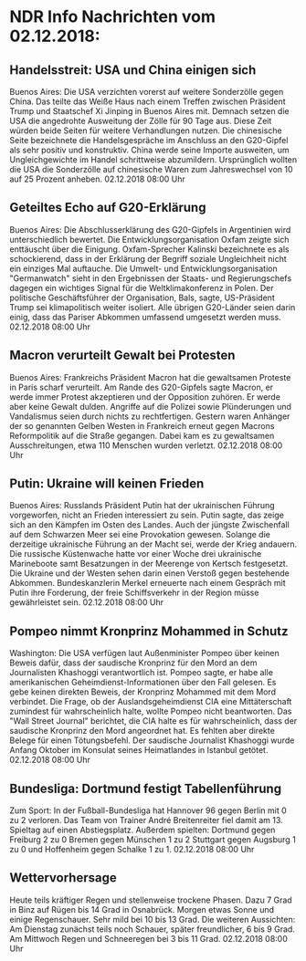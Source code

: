 # NDR Info Nachrichten vom 02.12.2018:


## Handelsstreit: USA und China einigen sich
Buenos Aires:	Die USA verzichten vorerst auf weitere Sonderzölle gegen China. Das teilte das Weiße Haus nach einem Treffen zwischen Präsident Trump und Staatschef Xi Jinping in Buenos Aires mit. Demnach setzen die USA die angedrohte Ausweitung der Zölle für 90 Tage aus. Diese Zeit würden beide Seiten für weitere Verhandlungen nutzen. Die chinesische Seite bezeichnete die Handelsgespräche im Anschluss an den G20-Gipfel als sehr positiv und konstruktiv. China werde seine Importe ausweiten, um Ungleichgewichte im Handel schrittweise abzumildern. Ursprünglich wollten die USA die Sonderzölle auf chinesische Waren zum Jahreswechsel von 10 auf 25 Prozent anheben. 02.12.2018 08:00 Uhr 

## Geteiltes Echo auf G20-Erklärung
Buenos Aires:	Die Abschlusserklärung des G20-Gipfels in Argentinien wird unterschiedlich bewertet. Die Entwicklungsorganisation Oxfam zeigte sich enttäuscht über die Einigung. Oxfam-Sprecher Kalinski bezeichnete es als schockierend, dass in der Erklärung der Begriff soziale Ungleichheit nicht ein einziges Mal auftauche. Die Umwelt- und Entwicklungsorganisation "Germanwatch" sieht in den Ergebnissen der Staats- und Regierungschefs dagegen ein wichtiges Signal für die Weltklimakonferenz in Polen. Der politische Geschäftsführer der Organisation, Bals, sagte, US-Präsident Trump sei klimapolitisch weiter isoliert. Alle übrigen G20-Länder seien darin einig, dass das Pariser Abkommen umfassend umgesetzt werden muss. 02.12.2018 08:00 Uhr 

## Macron verurteilt Gewalt bei Protesten
Buenos Aires:	Frankreichs Präsident Macron hat die gewaltsamen Proteste in Paris scharf verurteilt. Am Rande des G20-Gipfels sagte Macron, er werde immer Protest akzeptieren und der Opposition zuhören. Er werde aber keine Gewalt dulden. Angriffe auf die Polizei sowie Plünderungen und Vandalismus seien durch nichts zu rechtfertigen. Gestern waren Anhänger der so genannten Gelben Westen in Frankreich erneut gegen Macrons Reformpolitik auf die Straße gegangen. Dabei kam es zu gewaltsamen Ausschreitungen, etwa 110 Menschen wurden verletzt. 02.12.2018 08:00 Uhr 

## Putin: Ukraine will keinen Frieden
Buenos Aires:	Russlands Präsident Putin hat der ukrainischen Führung vorgeworfen, nicht an Frieden interessiert zu sein. Putin sagte, das zeige sich an den Kämpfen im Osten des Landes. Auch der jüngste Zwischenfall auf dem Schwarzen Meer sei eine Provokation gewesen. Solange die derzeitige ukrainische Führung an der Macht sei, werde der Krieg andauern. Die russische Küstenwache hatte vor einer Woche drei ukrainische Marineboote samt Besatzungen in der Meerenge von Kertsch festgesetzt. Die Ukraine und der Westen sehen darin einen Verstoß gegen bestehende Abkommen. Bundeskanzlerin Merkel erneuerte nach einem Gespräch mit Putin ihre Forderung, der freie Schiffsverkehr in der Region müsse gewährleistet sein. 02.12.2018 08:00 Uhr 

## Pompeo nimmt Kronprinz Mohammed in Schutz
Washington:	Die USA verfügen laut Außenminister Pompeo über keinen Beweis dafür, dass der saudische Kronprinz für den Mord an dem Journalisten Khashoggi verantwortlich ist. Pompeo sagte, er habe alle amerikanischen Geheimdienst-Informationen über den Fall gelesen. Es gebe keinen direkten Beweis, der Kronprinz Mohammed mit dem Mord verbindet. Die Frage, ob der Auslandsgeheimdienst CIA eine Mittäterschaft zumindest für wahrscheinlich halte, wollte Pompeo nicht beantworten. Das "Wall Street Journal" berichtet, die CIA halte es für wahrscheinlich, dass der saudische Kronprinz den Mord angeordnet hat. Es fehlten aber direkte Belege für einen Tötungsbefehl. Der saudische Journalist Khashoggi wurde Anfang Oktober im Konsulat seines Heimatlandes in Istanbul getötet. 02.12.2018 08:00 Uhr 

## Bundesliga: Dortmund festigt Tabellenführung
Zum Sport: In der Fußball-Bundesliga hat Hannover 96 gegen Berlin mit 0 zu 2 verloren. Das Team von Trainer André Breitenreiter fiel damit am 13. Spieltag auf einen Abstiegsplatz. Außerdem spielten:
Dortmund gegen Freiburg	2 zu 0 Bremen gegen Münschen 1 zu 2
Stuttgart gegen Augsburg 1 zu 0
und Hoffenheim gegen Schalke 1 zu 1. 02.12.2018 08:00 Uhr 

## Wettervorhersage
Heute teils kräftiger Regen und stellenweise trockene Phasen. Dazu 7 Grad in Binz auf Rügen bis 14 Grad in Osnabrück. Morgen etwas Sonne und einige Regenschauer. Sehr mild bei 10 bis 13 Grad. Die weiteren Aussichten: Am Dienstag zunächst teils noch Schauer, später freundlicher, 6 bis 9 Grad. Am Mittwoch Regen und Schneeregen bei 3 bis 11 Grad. 02.12.2018 08:00 Uhr 
